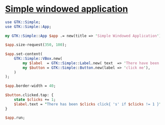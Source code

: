 [1]: https://rosettacode.org/wiki/Simple_windowed_application

# [Simple windowed application][1]

```perl
use GTK::Simple;
use GTK::Simple::App;
 
my GTK::Simple::App $app .= new(title => 'Simple Windowed Application');
 
$app.size-request(350, 100);
 
$app.set-content(
    GTK::Simple::VBox.new(
        my $label  = GTK::Simple::Label.new( text  => 'There have been no clicks yet'),
        my $button = GTK::Simple::Button.new(label => 'click me'),
    )
);
 
$app.border-width = 40;
 
$button.clicked.tap: { 
    state $clicks += 1;
    $label.text = "There has been $clicks click{ 's' if $clicks != 1 }";
}
 
$app.run;
```